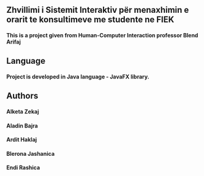 ## Zhvillimi i Sistemit Interaktiv për menaxhimin e orarit te konsultimeve me studente ne FIEK

#### This is a project given from Human-Computer Interaction professor Blend Arifaj

## Language

#### Project is developed in Java language - JavaFX library.

## Authors 

#### Alketa Zekaj
#### Aladin Bajra
#### Ardit Haklaj 
#### Blerona Jashanica
#### Endi Rashica 
